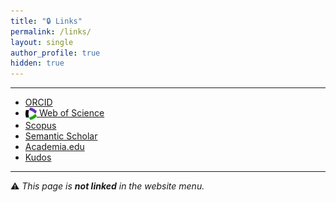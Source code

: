 ```yaml
---
title: "🔒 Links"
permalink: /links/
layout: single
author_profile: true
hidden: true
---
```


---

<ul class="social-icons">
    <li><a href="https://orcid.org/0000-0002-8342-0363" target="_blank"><i class="ai ai-orcid" aria-hidden="true"></i> ORCID</a></li>
  <li>
  <a href="https://www.webofscience.com/wos/author/record/1767361" target="_blank">
    <img src="/assets/images/webofscience.png" alt="Web of Science" style="height: 20px; vertical-align: middle;">
    Web of Science
  </a>
</li>
      <li><a href="https://www.scopus.com/authid/detail.uri?authorId=56068096100" target="_blank"><i class="ai ai-scopus" aria-hidden="true"></i> Scopus</a></li>
    <li><a href="https://www.semanticscholar.org/author/Americo-Cunha/47058383" target="_blank"><i class="ai ai-semantic-scholar" aria-hidden="true"></i> Semantic Scholar</a></li>
    <li><a href="https://uerj.academia.edu/AmericoCunhaJr" target="_blank"><i class="ai ai-academia" aria-hidden="true"></i> Academia.edu</a></li>
    <li><a href="https://www.growkudos.com/profile/americo_cunha" target="_blank"><i class="fas fa-lightbulb" aria-hidden="true"></i> Kudos</a></li>
</ul>

---
⚠️ *This page is **not linked** in the website menu.*
